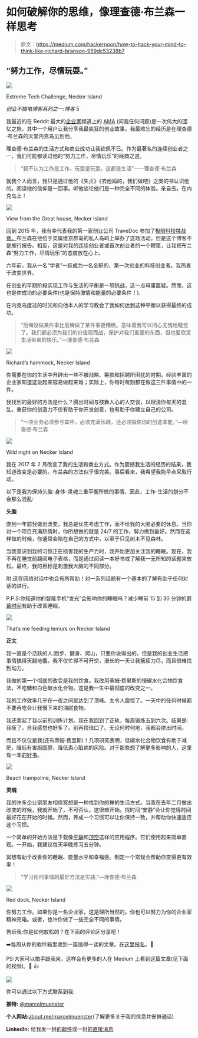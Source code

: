 # 如何破解你的思维，像理查德·布兰森一样思考

> 原文：<https://medium.com/hackernoon/how-to-hack-your-mind-to-think-like-richard-branson-959dc53238b7>

## “努力工作，尽情玩耍。”

![](img/8864a6e59ba4b7f58e00e657f85241bc.png)

Extreme Tech Challenge, Necker Island

*创业不插电博客系列之一:博客 5*

我最近的在 Reddit 最大的[企业家](https://hackernoon.com/tagged/entrepreneur)频道上的 [AMA](https://redd.it/880ubr) (问我任何问题)是一次伟大的回忆之旅。其中一个用户让我分享我最疯狂的创业故事。我最难忘的经历是在理查德·布兰森的天堂内克岛见到他。

理查德·布兰森的生活方式和商业成功让我钦佩不已。作为最著名的连续创业者之一，我们可能都读过他的“努力工作，尽情玩乐”的经商之道。

> “我不认为工作是工作，玩耍是玩耍。这都是生活”——理查德·布兰森

就我个人而言，我只是通过他的《失贞》《去他妈的，我们做吧》之类的书认识他的。阅读他的信仰是一回事。听他谈论他们是一种完全不同的体验。亲自去。在内克岛上！

![](img/b6e92bc8dcad36ac9d9d1b71077eb16c.png)

View from the Great house, Necker Island

回到 2015 年，我有幸代表我的第一家创业公司 TraveDoc 参加了[极限科技挑战赛。](http://www.extremetechchallenge.com/)布兰森在他位于英属维京群岛的私人岛屿上举办了这场活动。但是这个博客不是旅行报告。相反，这是对我的连续创业者或首次创业者的一个鞭策，让我把布兰森“努力工作，尽情玩乐”的态度放在心上。

六年前，我从一名“学者”一跃成为一名全职的、第一次创业的科技创业者。我热衷于改变世界。

在创业的早期阶段实现工作与生活的平衡是一项挑战，这一点毋庸置疑。然而，这也是你成功的必要条件(也是保持激情和能量的必要条件！).

在内克岛度过的时光和向他本人的学习教会了我如何达到这种平衡以获得最终的成功。

> “后悔没做某件事比后悔做了某件事更糟糕。意味着我可以问心无愧地睡觉了。我们都必须为我们的价值观而战，保护对我们重要的东西，但也要欣赏生活带来的快乐。”—理查德·布兰森

![](img/9abb953c45b1fa74c011fe86028327c6.png)

Richard’s hammock, Necker Island

你需要在你的生活中开辟出一些不被战略、筹款和招聘所困扰的时期。经验丰富的企业家知道这说起来容易做起来难；实际上，你每时每刻都在做这三件事情中的一件。

我找到的最好的方法是什么？腾出时间与鼓舞人心的人交谈，以理清你每天的混乱。重获你的创造力不仅有助于你开发创意，也有助于你建立自己的公司。

> “一项业务必须参与其中，必须充满乐趣，还必须锻炼你的创造本能。”—理查德·布兰森

![](img/aa5cb95434aaf3ac1cbdb8b1b28a657d.png)

Wild night on Necker Island

我在 2017 年 2 月改变了我的生活和商业方式。作为震撼我生活的经历的结果，我知道改变是必要的。布兰森的方法似乎很完美。事后看来，我希望我能早点采取行动。

以下是我为保持头脑-身体-灵魂三重平衡所做的事情，因此，工作-生活的划分不会那么混乱:

**头脑**

直到一年前我做出改变，我总是优先考虑工作，而不给我的大脑必要的休息。当你对一个项目充满热情时，你所想做的就是 24/7 的工作，努力做到最好。然而在这样做的时候，你通常会陷在自己的方式中，以至于只见树木不见森林。

当我意识到我的习惯正在损害我的生产力时，我开始更加关注我的睡眠。现在，我不再在睡觉前翻阅电子表格，而是通过阅读一本好书或了解我一无所知的话题来放松。最终，我的目标是刺激我大脑的不同部分。

附:这在网络对话中也会有所帮助！对一系列话题有一个基本的了解有助于任何对话的进行。

P.P.S:你知道你的智能手机“发光”会影响你的睡眠吗？减少睡前 15 到 30 分钟的[屏幕时间](https://www.webmd.com/sleep-disorders/features/power-down-better-sleep#1)有助于改善睡眠。

![](img/caf3d061919f2469090cff6b624672f8.png)

That’s me feeding lemurs on Necker Island

**正文**

我一直是个活跃的人:跑步、健身、爬山，只要你说得出的。但是我的创业生活把事情搞得天翻地覆。我不仅忙得不可开交，漫长的一天让我筋疲力尽，而且很难找到动力。

我做的第一个彻底的改变是我的饮食。我改用蒂姆·费里斯的慢碳水化合物饮食法，不吃糖和白色碳水化合物。这是我一生中最彻底的改变之一。

我的工作效率几乎在一夜之间就达到了顶峰。太令人震惊了。一天中的任何时候都不要再吃会让我慢下来的油腻食物。

我还拿起了我以前的训练计划。现在我回到了正轨，每周锻炼五到六次。结果是:我瘦了，自我感觉也好多了。别再找借口了。无论何时何地，我都会挤出时间。

而且不仅仅是我(还有蒂姆·费里斯)！几项研究表明，低碳水化合物饮食有助于减肥，降低有害胆固醇，降低患心脏病的风险。对于那些想了解更多影响的人，这里有一本[的好书](/gethealthy/how-to-avoid-a-carb-crash-and-other-productivity-hacks-861e187fab82)。

![](img/d419926c94328c4156a421923281b037.png)

Beach trampoline, Necker Island

**灵魂**

我的许多企业家朋友相信冥想是一种找到你的禅的生活方式。当我在去年二月做出改变的时候，我就开始了，不可否认，这很难开始。找时间“安静”会让你觉得时间最好花在开始的时候。然而，养成一个习惯可以让你保持一致，并帮助你快速适应这个习惯。

一个简单的开始方法是下载像[平静](https://www.calm.com/)和[顶空](https://www.headspace.com/)这样的应用程序。它们使用起来简单直观。一开始，我建议每天早晚练习五分钟。

冥想有助于改善你的睡眠、能量水平和幸福感。制定一个常规会帮助你变得更有效率！

> "学习任何事情的最好方法是实践."—理查德·布兰森

![](img/6209061fb6d4461648c71b9710092225.png)

Red dock, Necker Island

你努力工作。如果你是一名企业家，这是理所当然的。你也可以努力为你的企业家精神充电。或者，也许你做了一些完全不同的事情。

告诉我:你是如何放松的？在下面的评论区分享吧！

➡️每周从你的收件箱里收到一篇值得一读的文章。[在这里报名](https://goo.gl/forms/p6gnR2OTUiZc47in2)。🙏

PS:大家可以拍手跟我来，这样会有更多的人在 Medium 上看到这篇文章(见下面的视频)。👏 👍

![](img/f8055784103753535e8de3f0550d30b1.png)

你可以通过以下方式联系到我:

**推特:** [@marcelmuenster](https://twitter.com/marcelmuenster?ref_src=twsrc%5Egoogle%7Ctwcamp%5Eserp%7Ctwgr%5Eauthor)

**个人网站:**[about.me/marcelmuenster](http://about.me/marcelmuenster)(了解更多关于我的信息并安排通话)

**LinkedIn:** 给我发一封[的邮件](https://www.linkedin.com/in/marcelmuenster/)或一封[的直接消息](https://www.linkedin.com/in/marcelmuenster/)